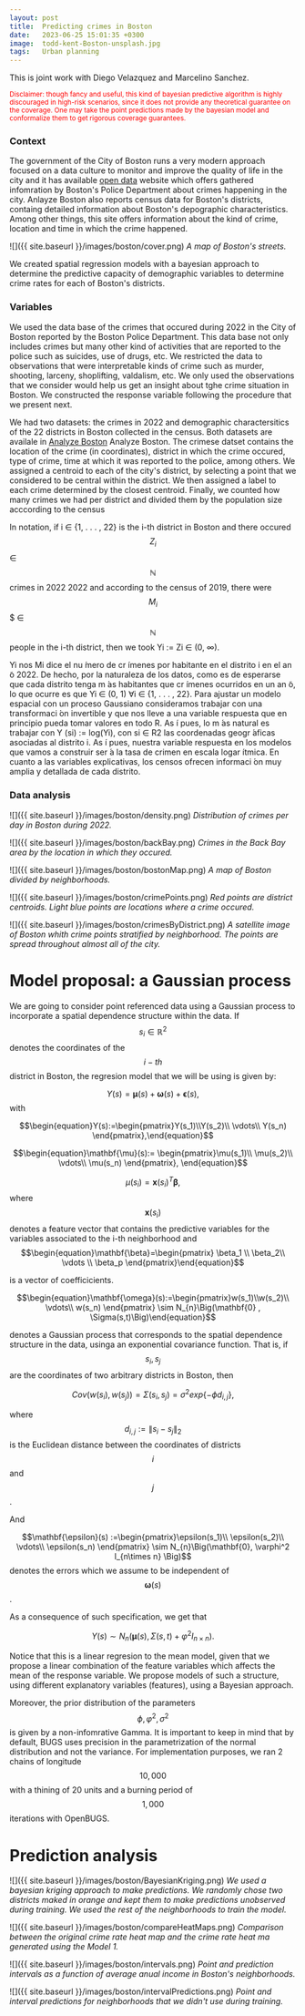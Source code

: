 ```yaml
---
layout: post
title:  Predicting crimes in Boston
date:   2023-06-25 15:01:35 +0300
image:  todd-kent-Boston-unsplash.jpg
tags:   Urban planning
---
```

This is joint work with Diego Velazquez and Marcelino Sanchez.

<script
  src="https://cdn.mathjax.org/mathjax/latest/MathJax.js?config=TeX-AMS-MML_HTMLorMML"
  type="text/javascript">
</script>
[comment]: <> (Necessaty code to add LaTeX notation in this environment)




<small><span style="color: red"> Disclaimer: though fancy and useful, this kind of bayesian predictive algorithm is highly discouraged in high-risk scenarios, since it does not provide any theoretical guarantee on the coverage. One may take the point predictions made by the bayesian model and conformalize them to get rigorous coverage guarantees.</span></small>

### Context

The government of the City of Boston runs a very modern approach focused on a data culture to monitor and improve the quality of life in the city and it has available [open data](https://data.boston.gov/) website which offers gathered infomration by Boston's Police Department about crimes happening in the city. Anlayze Boston also reports census data for Boston's districts, containg detailed information about Boston's depographic characteristics.  Among other things, this site offers information about the kind of crime, location and time in which the crime happened.


![]({{ site.baseurl }}/images/boston/cover.png)
*A map of Boston's streets.*

We created spatial regression models with a bayesian approach to determine the predictive capacity of demographic variables to determine crime rates for each of Boston's districts. 

### Variables

We used the data base of the crimes that occured during 2022 in the City of Boston reported by the Boston Police Department.
This data base not only includes crimes but many other kind of activities that are reported to the police such as suicides, use of drugs, etc. We restricted the data to observations that were interpretable kinds of crime such as murder, shooting, larceny, shoplifting, valdalism,  etc. We only used the observations that we consider would help us get an insight about tghe crime situation in Boston. We constructed the response variable following the procedure that we present next.

We had two datasets: the crimes in 2022 and demographic charactersitics of the 22 districts in Boston collected in the census. Both datasets are availale in [Analyze Boston](https://data.boston.gov/) Analyze Boston. The crimese datset contains the location of the crime (in coordinates), district in which the crime occured, type of crime, time at which it was reported to the police, among others. We assigned a centroid to each of the city's district, by selecting a point that we considered to be central within the district.  We then assigned a label to each crime determined by the closest centroid. Finally, we counted how many crimes we had per district and divided them by the population size acccording to the census 

In notation, if i ∈ {1, . . . , 22} is the i-th district in Boston and there occured 
$$Z_i$$ ∈ $$\mathbb{N}$$ crimes in 2022 2022 and according to the census of 2019, there were 
$$M_i$$$ ∈ $$\mathbb{N}$$  people in the i-th district, then we took Yi := Zi ∈ (0, ∞).


 Yi nos Mi
dice el nu ́mero de cr ́ımenes por habitante en el distrito i en el an ̃o 2022. De hecho, por la naturaleza de los datos, como es de esperarse que cada distrito tenga m ́as habitantes que cr ́ımenes ocurridos en un an ̃o, lo que ocurre es que Yi ∈ (0, 1) ∀i ∈ {1, . . . , 22}. Para ajustar un modelo espacial con un proceso Gaussiano consideramos trabajar con una transformaci ́on invertible y que nos lleve a una variable respuesta que en principio pueda tomar valores en todo R. As ́ı pues, lo m ́as natural es trabajar con Y (si) := log(Yi), con si ∈ R2 las coordenadas geogr ́aficas asociadas al distrito i. As ́ı pues, nuestra variable respuesta en los modelos que vamos a construir ser ́a la tasa de crimen en escala logar ́ıtmica.
En cuanto a las variables explicativas, los censos ofrecen informaci ́on muy amplia y detallada de cada distrito.



### Data analysis



![]({{ site.baseurl }}/images/boston/density.png)
*Distribution of crimes per day in Boston during 2022.*


![]({{ site.baseurl }}/images/boston/backBay.png)
*Crimes in the Back Bay area by the location in which they occured.*




![]({{ site.baseurl }}/images/boston/bostonMap.png)
*A map of Boston divided by neighborhoods.*


![]({{ site.baseurl }}/images/boston/crimePoints.png)
*Red points are district centroids. Light blue points are locations where a crime occured.*

![]({{ site.baseurl }}/images/boston/crimesByDistrict.png)
*A satellite image of Boston whith crime points stratified by neighborhood. The points are spread throughout almost all of the city.*



# Model proposal: a Gaussian process
We are going to consider point referenced data using a Gaussian process to incorporate a spatial dependence structure within the data. If 
$$s_i\in \mathbb{R}^2$$ denotes the coordinates of the $$i-th$$ district in Boston, the regresion model that we will be using is given by:

 
$$\begin{equation}Y(s)=\mathbf{\mu}(s)+\mathbf{\omega}(s)+\mathbf{\epsilon}(s),\end{equation}$$
with


$$\begin{equation}Y(s):=\begin{pmatrix}Y(s_1)\\Y(s_2)\\
\vdots\\
Y(s_n)
\end{pmatrix},\end{equation}$$

$$\begin{equation}\mathbf{\mu}(s):= \begin{pmatrix}\mu(s_1)\\ \mu(s_2)\\
\vdots\\
\mu(s_n)
\end{pmatrix},
\end{equation}$$


$$\mu(s_i)=\mathbf{x}(s_i)^{T}\mathbf{\beta}, $$ 
where $$\mathbf{x}(s_i)$$ denotes a feature vector that contains the predictive variables for the variables associated to the i-th neighborhood and  $$\begin{equation}\mathbf{\beta}=\begin{pmatrix}
    \beta_1 \\
    \beta_2\\
    \vdots \\
    \beta_p \end{pmatrix}\end{equation}$$

is a vector of coefficicients.


$$\begin{equation}\mathbf{\omega}(s):=\begin{pmatrix}w(s_1)\\w(s_2)\\
\vdots\\
w(s_n)
\end{pmatrix} \sim N_{n}\Big(\mathbf{0} , \Sigma(s,t)\Big)\end{equation}$$

denotes a Gaussian process that corresponds to the spatial dependence structure in the data, usinga an exponential covariance function. That is, if $$s_i, s_j$$ are the coordinates of two arbitrary districts in Boston, then 

$$\begin{equation}Cov(w(s_i), w(s_j))=\Sigma(s_i,s_j)=\sigma^2exp\{ -\phi d_{i,j}\},\end{equation}$$

where $$d_{i,j}:= \| s_i-s_j\|_{2}$$ is the Euclidean distance between the coordinates of districts $$i$$ and $$j$$.

And

$$\mathbf{\epsilon}(s) :=\begin{pmatrix}\epsilon(s_1)\\ \epsilon(s_2)\\
\vdots\\
\epsilon(s_n)
\end{pmatrix} \sim N_{n}\Big(\mathbf{0}, \varphi^2 I_{n\times n} \Big)$$
denotes the errors which we assume to be independent of  $$\mathbf{\omega}(s)$$.



As a consequence of such specification, we get that

$$\begin{equation}Y(s)\sim N_{n}\Big(\mathbf{\mu}(s),\Sigma(s,t)+\varphi^2 I_{n\times n} \Big).\end{equation}$$



Notice that this is a linear regresion to the mean model, given that we propose a linear combination of the feature variables which affects the mean  of the response variable.
We propose models of such a structure, using different explanatory variables (features), using a Bayesian approach.

Moreover, the prior distribution of the parameters $$\phi, \varphi^2, \sigma^2$$ is given by a non-infomrative Gamma.  It is important to keep in mind that by default, BUGS uses precision in the parametrization of the normal distribution and not the variance. 
For implementation purposes, we ran 2 chains of longitude $$10,000$$ with a thining of 20 units and a burning period of $$1,000$$ iterations with OpenBUGS.





# Prediction analysis

![]({{ site.baseurl }}/images/boston/BayesianKriging.png)
*We used a bayesian kriging approach to make predictions. We randomly chose two districts maked in orange and kept them to make predictions unobserved during training. We used the rest of the neighborhoods to train the model.*


![]({{ site.baseurl }}/images/boston/compareHeatMaps.png)
*Comparison between the original crime rate heat map and the crime rate heat ma generated using the  Model 1.*

![]({{ site.baseurl }}/images/boston/intervals.png)
*Point and prediction intervals as a function of average anual income in Boston's neighborhoods.*



![]({{ site.baseurl }}/images/boston/intervalPredictions.png)
*Point and interval predictions for neighborhoods that we didn't use during training.*

